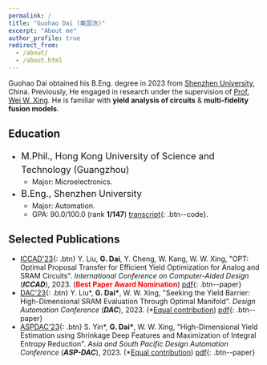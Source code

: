 ```yaml
---
permalink: /
title: "Guohao Dai (戴国浩)"
excerpt: "About me"
author_profile: true
redirect_from: 
  - /about/
  - /about.html
---
```


Guohao Dai obtained his B.Eng. degree in 2023 from [Shenzhen University](https://en.szu.edu.cn/), China. Previously, He engaged in research under the supervision of [Prof. Wei W. Xing](https://wayxing.github.io/). He is familiar with **yield analysis of circuits** & **multi-fidelity fusion models**. 



## Education

- <div style="font-size:18px; line-height:1.5; margin:0; padding:0.1em;">
      <span>M.Phil., Hong Kong University of Science and Technology (Guangzhou)</span>
      <span style="float:right" class="time">Sept. 2024 - Jul. 2025 (Expected)</span>
  </div>
  <style>
  @media screen and (max-width: 1280px) {
    .time {
  	float:right;
      display: none;
    }
  }
  </style>

  - Major: Microelectronics.

- <div style="font-size:18px; line-height:1.5; margin:0; padding:0.1em;">
      <span>B.Eng., Shenzhen University</span>
      <span style="float:right" class="time">Sept. 2019 - Jun. 2023</span>
  </div>
  <style>
  @media screen and (max-width: 1280px) {
    .time {
  	float:right;
      display: none;
    }
  }
  </style>

  - Major: Automation.
  - GPA: 90.0/100.0 (rank **<span style="color:#0">1/147</span>**)  [transcript](https://guohaodai.github.io/files/SZU_transcript.pdf){: .btn--code}. 



## Selected Publications

* [ICCAD'23](https://iccad.com/){: .btn} Y. Liu, **G. Dai**, Y. Cheng, W. Kang, W. W. Xing, "OPT: Optimal Proposal Transfer for Efficient Yield Optimization for Analog and SRAM Circuits". *International Conference on Computer-Aided Design* (***ICCAD***), 2023. (**<span style="color:#FF0000">Best Paper Award Nomination</span>**) [pdf](https://guohaodai.github.io/files/pub_ICCAD23.pdf){: .btn--paper}
* [DAC'23](https://dac.com/){: .btn} Y. Liu\*, **G. Dai\***, W. W. Xing, "Seeking the Yield Barrier: High-Dimensional SRAM Evaluation Through Optimal Manifold". *Design Automation Conference* (***DAC***), 2023. (*<u>Equal contribution</u>) [pdf](https://guohaodai.github.io/files/My_DAC23.pdf){: .btn--paper} 
* [ASPDAC'23](https://www.aspdac.com/aspdac2024/){: .btn} S. Yin\*, **G. Dai\***, W. W. Xing, "High-Dimensional Yield Estimation using Shrinkage Deep Features and Maximization of Integral Entropy Reduction". *Asia and South Pacific Design Automation Conference* (***ASP-DAC***), 2023.  (*<u>Equal contribution</u>) [pdf](https://guohaodai.github.io/files/My_ASPDAC23.pdf){: .btn--paper}

<br/>

<br/>

